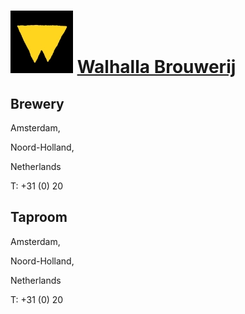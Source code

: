 # ![icon](../../../icons/Walhalla_Brouwerij.jpeg) [Walhalla Brouwerij]()

## Brewery

 Amsterdam,

Noord-Holland,

Netherlands

T: +31 (0) 20

## Taproom

 Amsterdam,

Noord-Holland,

Netherlands

T: +31 (0) 20
